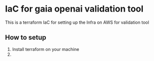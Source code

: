 # IaC for gaia openai validation tool

This is a terraform IaC for setting up the Infra on AWS for validation tool

## How to setup 
1. Install terraform on your machine
2. 